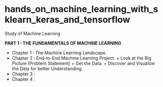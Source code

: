 # hands_on_machine_learning_with_sklearn_keras_and_tensorflow
Study of Machine Learning

**PART 1 : THE FUNDAMENTALS OF MACHINE LEARNING**

+ Chapter 1 : The Machine Learning Landscape.
+ Chapter 2 : End-to-End Machine Learning Project.
                + Look at the Big Picture (Problem Statement)
                + Get the Data.
                + Discover and Visualize the Data for better Understanding.
+ Chapter 3 : 
+ Chapter 4 : 
